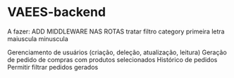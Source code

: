 # VAEES-backend



A fazer:
ADD MIDDLEWARE NAS ROTAS
tratar filtro category primeira letra maiuscula minuscula

 Gerenciamento de usuários (criação, deleção, atualização, leitura)
 Geração de pedido de compras com produtos selecionados
 Histórico de pedidos
 Permitir filtrar pedidos gerados